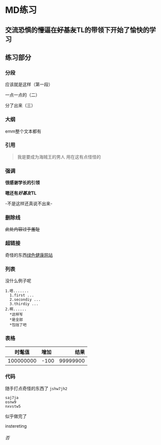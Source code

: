 # MD练习

## 交流恐惧的懵逼在~~好基友~~TL的带领下开始了愉快的学习

## 练习部分


### 分段

应该就是这样（第一段）

一点一点的（二）

分了出来（三）

### 大纲

emm整个文本都有

### 引用

>我是要成为海贼王的男人
用在这有点怪怪的

### 强调

**很感谢学长的引领**

**嗯还有*好基友*TL**

-不是这样还真说不出来-

### 删除线

~~此处内容过于羞耻~~

### 超链接

奇怪的东西[绿色健康网站](www.5c5c5.com)

### 列表

没什么例子呢
```
1.嗯.......
  1.first ...
  2.secondiy ...
  3.thirdiy ...
2.啊......
  *这样写
  *是全部
  *包括了吧
```

### 表格

|  时髦值  |  增加  |  结果  |
|:-------:|:-------|-------:|
|100000000|-100    |99999900|

### 代码

随手打点奇怪的东西了
`jshw7jh2`

```
saj7ja
osnw9
nxvstw5
```


似乎做完了

instereting

###### 否

